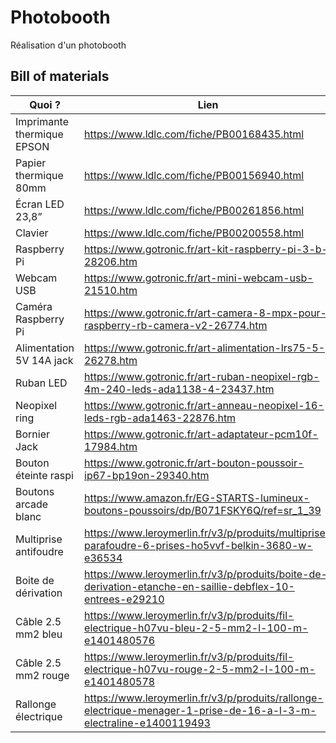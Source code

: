 # Photobooth
Réalisation d'un photobooth

## Bill of materials 

| Quoi ?                     | Lien                                                                                                               | Qté | Prix    |
| -------------------------- | ------------------------------------------------------------------------------------------------------------------ | --- | ------- |
| Imprimante thermique EPSON | https://www.ldlc.com/fiche/PB00168435.html                                                                         | 1   | 177.95€ |
| Papier thermique 80mm      | https://www.ldlc.com/fiche/PB00156940.html                                                                         | 12  | 3.50€   |
| Écran LED 23,8”            | https://www.ldlc.com/fiche/PB00261856.html                                                                         | 1   | 99.95€  |
| Clavier                    | https://www.ldlc.com/fiche/PB00200558.html                                                                         | 1   | 29.95€  |
| Raspberry Pi               | https://www.gotronic.fr/art-kit-raspberry-pi-3-b-28206.htm                                                         | 1   | 72.90€  |
| Webcam USB                 | https://www.gotronic.fr/art-mini-webcam-usb-21510.htm                                                              | 1   | 11.95€  |
| Caméra Raspberry Pi        | https://www.gotronic.fr/art-camera-8-mpx-pour-raspberry-rb-camera-v2-26774.htm                                     | 1   | 36.50€  |
| Alimentation 5V 14A jack   | https://www.gotronic.fr/art-alimentation-lrs75-5-26278.htm                                                         | 1   | 22.50€  |
| Ruban LED                  | https://www.gotronic.fr/art-ruban-neopixel-rgb-4m-240-leds-ada1138-4-23437.htm                                     | 1   | 115.60€ |
| Neopixel ring              | https://www.gotronic.fr/art-anneau-neopixel-16-leds-rgb-ada1463-22876.htm                                          | 2   | 11.90€  |
| Bornier Jack               | https://www.gotronic.fr/art-adaptateur-pcm10f-17984.htm                                                            | 1   | 2.00€   |
| Bouton éteinte raspi       | https://www.gotronic.fr/art-bouton-poussoir-ip67-bp19on-29340.htm                                                  | 1   | 9.90€   |
| Boutons arcade blanc       | https://www.amazon.fr/EG-STARTS-lumineux-boutons-poussoirs/dp/B071FSKY6Q/ref=sr_1_39                               | 2   | 10€     |
| Multiprise antifoudre      | https://www.leroymerlin.fr/v3/p/produits/multiprise-parafoudre-6-prises-ho5vvf-belkin-3680-w-e36534                | 1   | 16.90€  |
| Boite de dérivation        | https://www.leroymerlin.fr/v3/p/produits/boite-de-derivation-etanche-en-saillie-debflex-10-entrees-e29210          | 1   | 10.75€  |
| Câble 2.5 mm2 bleu         | https://www.leroymerlin.fr/v3/p/produits/fil-electrique-h07vu-bleu-2-5-mm2-l-100-m-e1401480576                     | 1   | 19.90€  |
| Câble 2.5 mm2 rouge        | https://www.leroymerlin.fr/v3/p/produits/fil-electrique-h07vu-rouge-2-5-mm2-l-100-m-e1401480578                    | 1   | 21.50€  |
| Rallonge électrique        | https://www.leroymerlin.fr/v3/p/produits/rallonge-electrique-menager-1-prise-de-16-a-l-3-m-electraline-e1400119493 | 3   | 3.50€   |


